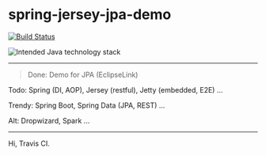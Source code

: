 # spring-jersey-jpa-demo

[![Build Status](https://travis-ci.org/sprint4us/spring-jersey-jpa-demo.svg?branch=master)](https://github.com/sprint4us/spring-jersey-jpa-demo)

![Intended Java technology stack](http://ibin.co/3EZ7vQAYb8cT.png)

---

>Done: Demo for JPA (EclipseLink)

Todo: Spring (DI, AOP), Jersey (restful), Jetty (embedded, E2E) ...

Trendy: Spring Boot, Spring Data (JPA, REST) ...

Alt: Dropwizard, Spark ...

---

Hi, Travis CI.
